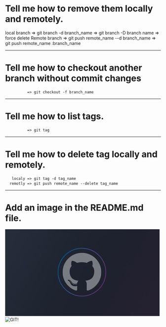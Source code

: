 # Tell me how to remove them locally and remotely.
local branch
              => git branch -d branch_name 
              => git branch -D branch name => force delete 
Remote branch 
              => git push remote_name --d branch_name 
              => git push remote_name  :branch_name 
_______________________________________________________________________________________
# Tell me how to checkout another branch without commit changes
              => git checkout -f branch_name
_______________________________________________________________________________________
# Tell me how to list tags.
              => git tag 
_______________________________________________________________________________________
# Tell me how to delete tag locally and remotely.
       localy => git tag -d tag_name
      remotly => git push remote_name --delete tag_name
_______________________________________________________________________________________
# Add an image in the README.md file.
![GIT!](Logo_of_Github.jpg)
![GIT!](https://encrypted-tbn0.gstatic.com/images?q=tbn:ANd9GcR-kS5EhFcNNfV5IlJRTPFyF7fPEIduZxWD2_Fs8BWOSNnVKHVYrt3nrWCxNA&s)
